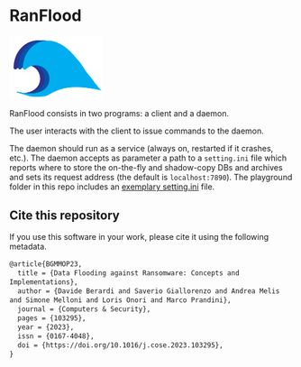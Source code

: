 # RanFlood

<img src="icon.png?raw=true" width="33%">

RanFlood consists in two programs: a client and a daemon.

The user interacts with the client to issue commands to the daemon.

The daemon should run as a service (always on, restarted if it crashes, etc.). The daemon accepts as parameter a path to a `setting.ini` file which reports where to store the on-the-fly and shadow-copy DBs and archives and sets its request address (the default is `localhost:7890`). 
The playground folder in this repo includes an [exemplary setting.ini](https://github.com/thesave/ranflood/blob/master/src/tests/java/playground/settings.ini) file.

## Cite this repository

If you use this software in your work, please cite it using the following metadata.

```
@article{BGMMOP23,
  title = {Data Flooding against Ransomware: Concepts and Implementations},
  author = {Davide Berardi and Saverio Giallorenzo and Andrea Melis and Simone Melloni and Loris Onori and Marco Prandini},
  journal = {Computers & Security},
  pages = {103295},
  year = {2023},
  issn = {0167-4048},
  doi = {https://doi.org/10.1016/j.cose.2023.103295},
}
```
